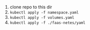 1. clone repo to this dir
2. `kubectl apply -f namespace.yaml`
3. `kubectl apply -f volumes.yaml`
4. `kubectl apply -f ./faas-netes/yaml`
